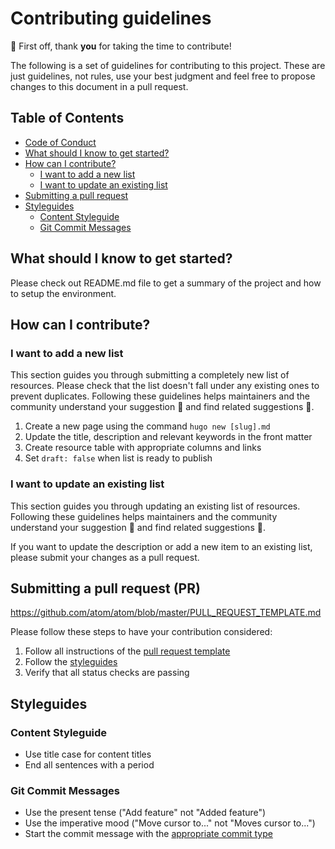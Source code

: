 # Contributing guidelines

🎉 First off, thank **you** for taking the time to contribute!

The following is a set of guidelines for contributing to this project. These are just guidelines, not rules, use your best judgment and feel free to propose changes to this document in a pull request.

## Table of Contents

- [Code of Conduct](https://github.com/itschrislow/awesome-dev-resources/blob/main/CODE_OF_CONDUCT.md)
- [What should I know to get started?](#what-should-i-know-to-get-started)
- [How can I contribute?](#how-can-i-contribute)
  - [I want to add a new list](#i-want-to-add-a-new-list)
  - [I want to update an existing list](#i-want-to-update-an-existing-list)
- [Submitting a pull request](#submitting-a-pull-request)
- [Styleguides](#styleguides)
  - [Content Styleguide](#content-styleguide)
  - [Git Commit Messages](#git-commit-messages)

## What should I know to get started?

Please check out README.md file to get a summary of the project and how to setup the environment.

## How can I contribute?

### I want to add a new list

This section guides you through submitting a completely new list of resources. Please check that the list doesn't fall under any existing ones to prevent duplicates. Following these guidelines helps maintainers and the community understand your suggestion 📝 and find related suggestions 🔎.

1. Create a new page using the command `hugo new [slug].md`
2. Update the title, description and relevant keywords in the front matter
3. Create resource table with appropriate columns and links
4. Set `draft: false` when list is ready to publish

### I want to update an existing list

This section guides you through updating an existing list of resources. Following these guidelines helps maintainers and the community understand your suggestion 📝 and find related suggestions 🔎.

If you want to update the description or add a new item to an existing list, please submit your changes as a pull request.

## Submitting a pull request (PR)

https://github.com/atom/atom/blob/master/PULL_REQUEST_TEMPLATE.md

Please follow these steps to have your contribution considered:

<!-- TODO: add link to PR template -->

1. Follow all instructions of the [pull request template]()
2. Follow the [styleguides](#styleguides)
3. Verify that all status checks are passing

## Styleguides

### Content Styleguide

- Use title case for content titles
- End all sentences with a period

### Git Commit Messages

- Use the present tense ("Add feature" not "Added feature")
- Use the imperative mood ("Move cursor to..." not "Moves cursor to...")
- Start the commit message with the [appropriate commit type](https://github.com/pvdlg/conventional-commit-types)
